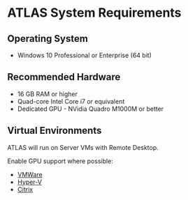 # ATLAS System Requirements

## Operating System

* Windows 10 Professional or Enterprise (64 bit)

## Recommended Hardware

* 16 GB RAM or higher
* Quad-core Intel Core i7 or equivalent
* Dedicated GPU - NVidia Quadro M1000M or better

## Virtual Environments

ATLAS will run on Server VMs with Remote Desktop.

Enable GPU support where possible:

* [VMWare](https://www.dell.com/support/article/uk/en/ukdhs1/sln288103/how-to-enable-a-vmware-virtual-machine-for-gpu-pass-through?lang=en)
* [Hyper-V](https://docs.microsoft.com/en-us/windows-server/virtualization/hyper-v/deploy/deploying-graphics-devices-using-dda)
* [Citrix](https://www.citrix.com/content/dam/citrix/en_us/documents/go/reviewers-guide-remote-3d-graphics-apps-part-2-vsphere-gpu-passthrough.pdf)
